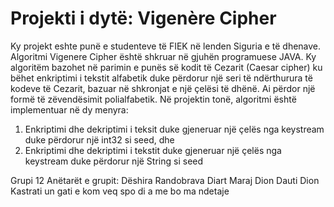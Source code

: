 # Projekti i dytë: Vigenère Cipher
Ky projekt eshte punë e studenteve të FIEK në lenden Siguria e të dhenave.
Algoritmi Vigenere Cipher është shkruar në gjuhën programuese JAVA.
Ky algoritëm bazohet në parimin e punës së kodit të Cezarit (Caesar cipher) ku bëhet enkriptimi i tekstit alfabetik duke përdorur një seri të ndërthurura të kodeve të Cezarit, bazuar në shkronjat e një çelësi të dhënë. Ai përdor një formë të zëvendësimit polialfabetik.
Në projektin tonë, algoritmi është implementuar në dy menyra:
1. Enkriptimi dhe dekriptimi i teksit duke gjeneruar një çelës nga keystream duke përdorur një int32 si seed, dhe
2. Enkriptimi dhe dekriptimi i tekstit duke gjeneruar një çelës nga keystream duke përdorur një String si seed

Grupi 12
Anëtarët e grupit:
Dëshira Randobrava
Diart Maraj
Dion Dauti
Dion Kastrati
un gati e kom
veq spo di a me bo ma ndetaje

